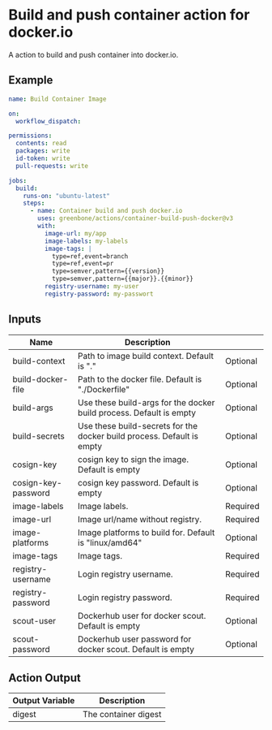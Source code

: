 # Build and push container action for docker.io

A action to build and push container into docker.io.

## Example

```yml
name: Build Container Image

on:
  workflow_dispatch:

permissions:
  contents: read
  packages: write
  id-token: write
  pull-requests: write

jobs:
  build:
    runs-on: "ubuntu-latest"
    steps:
      - name: Container build and push docker.io
        uses: greenbone/actions/container-build-push-docker@v3
        with:
          image-url: my/app
          image-labels: my-labels
          image-tags: |
            type=ref,event=branch
            type=ref,event=pr
            type=semver,pattern={{version}}
            type=semver,pattern={{major}}.{{minor}}
          registry-username: my-user
          registry-password: my-passwort
```

## Inputs

| Name                | Description                                                            |          |
|---------------------|------------------------------------------------------------------------|----------|
| build-context       | Path to image build context. Default is "."                            | Optional |
| build-docker-file   | Path to the docker file. Default is "./Dockerfile"                     | Optional |
| build-args          | Use these build-args for the docker build process. Default is empty    | Optional |
| build-secrets       | Use these build-secrets for the docker build process. Default is empty | Optional |
| cosign-key          | cosign key to sign the image. Default is empty                         | Optional |
| cosign-key-password | cosign key password. Default is empty                                  | Optional |
| image-labels        | Image labels.                                                          | Required |
| image-url           | Image url/name without registry.                                       | Required |
| image-platforms     | Image platforms to build for. Default is "linux/amd64"                 | Optional |
| image-tags          | Image tags.                                                            | Required |
| registry-username   | Login registry username.                                               | Required |
| registry-password   | Login registry password.                                               | Required |
| scout-user          | Dockerhub user for docker scout. Default is empty                      | Optional |
| scout-password      | Dockerhub user password for docker scout. Default is empty             | Optional |

## Action Output

| Output Variable | Description          |
|-----------------|----------------------|
| digest          | The container digest |

